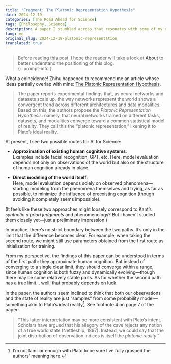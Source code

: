 ```yaml
---
title: "Fragment: The Platonic Representation Hypothesis"
date: 2024-12-19
categories: [The Road Ahead for Science]
tags: [Philosophy, Science]
description: A paper I stumbled across that resonates with some of my own thoughts
lang: en
original_slug: 2024-12-19-platonic-representation
translated: true
---
```


> Before reading this post, I hope the reader will take a look at [About](/about) to better understand the positioning of this blog.  
{: .prompt-info }

What a coincidence! Zhihu happened to recommend me an article whose ideas partially overlap with mine: [The Platonic Representation Hypothesis](https://arxiv.org/abs/2405.07987).  

> The paper reports experimental findings that, as neural networks and datasets scale up, the way networks represent the world shows a convergent trend across different architectures and data modalities. Based on this, the authors propose the *Platonic Representation Hypothesis*: namely, that neural networks trained on different tasks, datasets, and modalities converge toward a common statistical model of reality. They call this the “platonic representation,” likening it to Plato’s ideal reality.

At present, I see two possible routes for AI for Science:

- **Approximation of existing human cognitive systems**:  
  Examples include facial recognition, GPT, etc. Here, model evaluation depends not only on observations of the world but also on the structure of human cognition already in place.  

- **Direct modeling of the world itself**:  
  Here, model evaluation depends solely on observed phenomena—starting modeling from the phenomena themselves and trying, as far as possible, to minimize the influence of preexisting cognition (though avoiding it completely seems impossible).  

(It feels like these two approaches might loosely correspond to Kant’s *synthetic a priori judgments* and phenomenology? But I haven’t studied them closely yet—just a preliminary impression.)  

In practice, there’s no strict boundary between the two paths. It’s only in the limit that the difference becomes clear. For example, when taking the second route, we might still use parameters obtained from the first route as initialization for training.  

From my perspective, the findings of this paper can be understood in terms of the first path: they approximate human cognition. But instead of converging to a single clear limit, they should converge within a range, since human cognition is both fuzzy and dynamically evolving—though there may be some relatively stable parts. As for whether the second path has a true limit… well, that probably depends on luck.  

In the paper, the authors seem inclined to think that both our observations and the state of reality are just “samples” from some probability model—something akin to Plato’s ideal reality[^1]. See footnote 4 on page 7 of the paper:  

> “This latter interpretation may be more consistent with Plato’s intent. Scholars have argued that his allegory of the cave rejects any notion of a true world state (Nettleship, 1897). Instead, we could say that the joint distribution of observation indices is itself the *platonic reality*.”  

[^1]: I’m not familiar enough with Plato to be sure I’ve fully grasped the authors’ meaning here.  
